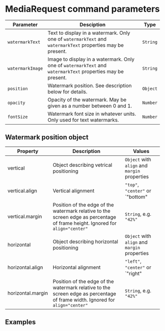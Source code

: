 # MediaRequest command parameters

| Parameter        | Desciption                                                                                                  | Type     |
| ---------------- | ----------------------------------------------------------------------------------------------------------- | -------- |
| `watermarkText`  | Text to display in a watermark. Only one of `watermarkText` and `watermarkText` properties may be present.  | `String` |
| `watermarkImage` | Image to display in a watermark. Only one of `watermarkText` and `watermarkText` properties may be present. | `String` |
| `position`       | Watermark position. See description below for details.                                                      | `Object` |
| `opacity`        | Opacity of the watermark. May be given as a number between 0 and 1.                                         | `Number` |
| `fontSize`       | Watermark font size in whatever units. Only used for text watermarks.                                       | `Number` |

##  Watermark position object

| Property          | Description                              | Values                                        |
| ----------------- | ---------------------------------------- | --------------------------------------------- |
| vertical          | Object describing vetrical positioning   | `Object` with `align` and `margin` properties |
| vertical.align    | Vertical alignment                       | `"top"`, `"center"` or `"bottom"              |
| vertical.margin   | Position of the edge of the watermark relative to the screen edge as percentage of frame height. Ignored for `align="center"` | `String`, e.g. `"42%"` |
| horizontal        | Object describing horizontal positioning | `Object` with `align` and `margin` properties |
| horizontal.align  | Horizontal alignment                     | `"left"`, `"center"` or `"right"              |
| horizontal.margin | Position of the edge of the watermark relative to the screen edge as percentage of frame width. Ignored for `align="center"` | `String`, e.g. `"42%"` |

## Examples


